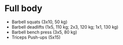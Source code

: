 # Full body
* Barbell squats (3x10, 50 kg)
* Barbell deadlifts (1x5, 110 kg; 2x3, 120 kg; 1x1, 130 kg)
* Barbell bench press (3x5, 80 kg)
* Triceps Push-ups (5x15)

